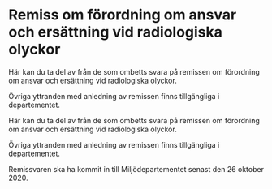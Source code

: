 # Remiss om förordning om ansvar och ersättning vid radiologiska olyckor

Här kan du ta del av från de som ombetts svara på remissen om förordning om ansvar och ersättning vid radiologiska olyckor.

Övriga yttranden med anledning av remissen finns tillgängliga i departementet.

Här kan du ta del av från de som ombetts svara på remissen om förordning om ansvar och ersättning vid radiologiska olyckor.

Övriga yttranden med anledning av remissen finns tillgängliga i departementet.

Remissvaren ska ha kommit in till Miljödepartementet senast den
26 oktober 2020.
